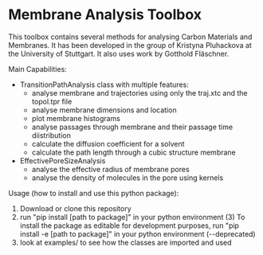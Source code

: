 # Membrane Analysis Toolbox

This toolbox contains several methods for analysing Carbon Materials and Membranes.
It has been developed in the group of Kristyna Pluhackova at the University of Stuttgart.
It also uses work by Gotthold Fläschner.

Main Capabilities:
- TransitionPathAnalysis class with multiple features:
    - analyse membrane and trajectories using only the traj.xtc and the topol.tpr file
    - analyse membrane dimensions and location
    - plot membrane histograms
    - analyse passages through membrane and their passage time diistribution
    - calculate the diffusion coefficient for a solvent
    - calculate the path length through a cubic structure membrane
- EffectivePoreSizeAnalysis
    - analyse the effective radius of membrane pores
    - analyse the density of molecules in the pore using kernels


Usage (how to install and use this python package):

1) Download or clone this repository
2) run "pip install [path to package]" in your python environment
(3) To install the package as editable for development purposes, run "pip install -e [path to package]" in your python environment (--deprecated)
4) look at examples/ to see how the classes are imported and used
